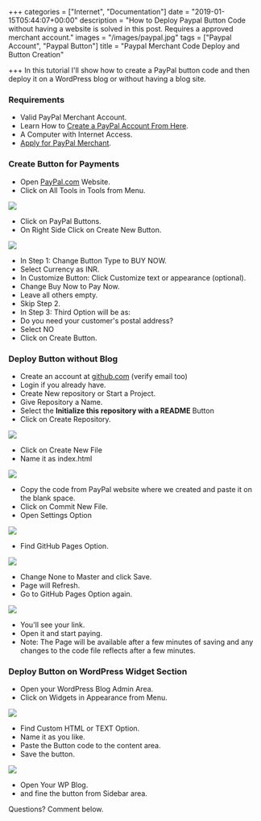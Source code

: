 +++
categories = ["Internet", "Documentation"]
date = "2019-01-15T05:44:07+00:00"
description = "How to Deploy Paypal Button Code without having a website is solved in this post. Requires a approved merchant account."
images = "/images/paypal.jpg"
tags = ["Paypal Account", "Paypal Button"]
title = "Paypal Merchant Code Deploy and Button Creation"

+++
In this tutorial I'll show how to create a PayPal button code and then deploy it on a WordPress blog or without having a blog site.

### Requirements

* Valid PayPal Merchant Account.
* Learn How to [Create a PayPal Account From Here](https://www-tricksbystg-org.cdn.ampproject.org/c/s/www.tricksbystg.org/create-and-verify-indian-paypal-account/amp).
* A Computer with Internet Access.
* [Apply for PayPal Merchant](https://www.paypal.com/in/flref?refBy=izAzVoP2didL).

### Create Button for Payments

* Open [PayPal.com](https://www.paypal.com/) Website.
* Click on All Tools in Tools from Menu.

![](/images/paypal-merchant-open.jpg)

* Click on PayPal Buttons.
* On Right Side Click on Create New Button.

![](/images/paypal-create-new-button.jpg)

* In Step 1: Change Button Type to BUY NOW.
* Select Currency as INR.
* In Customize Button: Click Customize text or appearance (optional).
* Change Buy Now to Pay Now.
* Leave all others empty.
* Skip Step 2.
* In Step 3: Third Option will be as:
* Do you need your customer's postal address?
* Select NO
* Click on Create Button.

### Deploy Button without Blog

* Create an account at [github.com](https://github.com) (verify email too)
* Login if you already have.
* Create New repository or Start a Project.
* Give Repository a Name.
* Select the **Initialize this repository with a README** Button
* Click on Create Repository.

![](/images/create-repo.jpg)

* Click on Create New File
* Name it as index.html

![](/images/create-new-index.jpg)

* Copy the code from PayPal website where we created and paste it on the blank space.
* Click on Commit New File.
* Open Settings Option

![](/images/open-github-settings.jpg)

* Find GitHub Pages Option.

![](/images/github-pages-option-1.jpg)

* Change None to Master and click Save.
* Page will Refresh.
* Go to GitHub Pages Option again.

![](/images/github-pages-option-2.jpg)

* You'll see your link.
* Open it and start paying.
* Note: The Page will be available after a few minutes of saving and any changes to the code file reflects after a few minutes.

### Deploy Button on WordPress Widget Section

* Open your WordPress Blog Admin Area.
* Click on Widgets in Appearance from Menu.

![](/images/wordpress-widget-open.jpg)

* Find Custom HTML or TEXT Option.
* Name it as you like.
* Paste the Button code to the content area.
* Save the button.

![](/images/wordpress-save-code.jpg)

* Open Your WP Blog.
* and fine the button from Sidebar area.

Questions? Comment below.